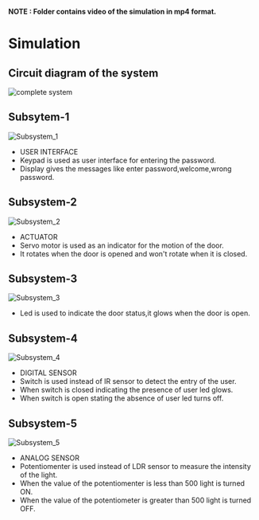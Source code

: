 **NOTE : Folder contains video of the simulation in mp4 format.** 

# Simulation
## Circuit diagram of the system
![complete system](https://user-images.githubusercontent.com/47130806/157112740-96d6868b-5566-4fa8-a109-bc0edf48a2c2.PNG)

## Subsytem-1
![Subsystem_1](https://user-images.githubusercontent.com/47130806/157184314-af0e6805-5d79-47c9-a363-233b9f5735db.PNG)

*   USER INTERFACE
*   Keypad is used as user interface for entering the password.
*   Display gives the messages like enter password,welcome,wrong password.

## Subsystem-2
![Subsystem_2](https://user-images.githubusercontent.com/47130806/157184410-0695219e-dd46-4a5c-82e7-0671afce136f.PNG)

*   ACTUATOR
*   Servo motor is used as an indicator for the motion of the door.
*   It rotates when the door is opened and won't rotate when it is closed.

## Subsystem-3
![Subsystem_3](https://user-images.githubusercontent.com/47130806/157184534-cdf2b629-288d-46da-a776-6c33d0aab74d.PNG)

*   Led is used to indicate the door status,it glows when the door is open. 

## Subsystem-4
![Subsystem_4](https://user-images.githubusercontent.com/47130806/157184555-4fac9b9a-4397-4758-b2c3-7869c1939632.PNG)

*   DIGITAL SENSOR
*   Switch is used instead of IR sensor to detect the entry of the user.
*   When switch is closed indicating the presence of user led glows.
*   When switch is open stating the absence of user led turns off.

## Subsystem-5
![Subsystem_5](https://user-images.githubusercontent.com/47130806/157184565-50b582e1-858f-4a9c-9480-4a6dac9e57ed.PNG)

*   ANALOG SENSOR
*   Potentiomenter is used instead of LDR sensor to measure the intensity of the light.
*   When the value of the potentiomenter is less than 500 light is turned ON.
*   When the value of the potentiometer is greater than 500 light is turned OFF.

